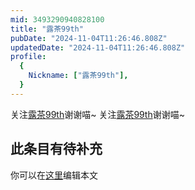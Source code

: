 ```yaml
---
mid: 3493290940828100
title: "露茶99th"
pubDate: "2024-11-04T11:26:46.808Z"
updatedDate: "2024-11-04T11:26:46.808Z"
profile:
  {
    Nickname: ["露茶99th"],
  }
---
```


关注[露茶99th](https://space.bilibili.com/3493290940828100)谢谢喵~ 关注[露茶99th](https://space.bilibili.com/3493290940828100)谢谢喵~

## 此条目有待补充
你可以在[这里](https://github.com/Yuhanawa/VTuber.ICU-Content/edit/master/v/露茶99th/index.md)编辑本文
